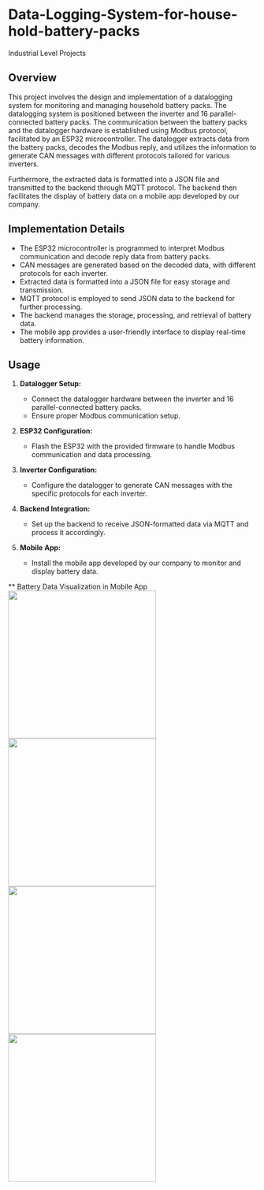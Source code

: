 # Data-Logging-System-for-house-hold-battery-packs
Industrial Level Projects

## Overview

This project involves the design and implementation of a datalogging system for monitoring and managing household battery packs. The datalogging system is positioned between the inverter and 16 parallel-connected battery packs. The communication between the battery packs and the datalogger hardware is established using Modbus protocol, facilitated by an ESP32 microcontroller. The datalogger extracts data from the battery packs, decodes the Modbus reply, and utilizes the information to generate CAN messages with different protocols tailored for various inverters.

Furthermore, the extracted data is formatted into a JSON file and transmitted to the backend through MQTT protocol. The backend then facilitates the display of battery data on a mobile app developed by our company.


## Implementation Details

- The ESP32 microcontroller is programmed to interpret Modbus communication and decode reply data from battery packs.
- CAN messages are generated based on the decoded data, with different protocols for each inverter.
- Extracted data is formatted into a JSON file for easy storage and transmission.
- MQTT protocol is employed to send JSON data to the backend for further processing.
- The backend manages the storage, processing, and retrieval of battery data.
- The mobile app provides a user-friendly interface to display real-time battery information.

## Usage

1. **Datalogger Setup:**
   - Connect the datalogger hardware between the inverter and 16 parallel-connected battery packs.
   - Ensure proper Modbus communication setup.

2. **ESP32 Configuration:**
   - Flash the ESP32 with the provided firmware to handle Modbus communication and data processing.

3. **Inverter Configuration:**
   - Configure the datalogger to generate CAN messages with the specific protocols for each inverter.

4. **Backend Integration:**
   - Set up the backend to receive JSON-formatted data via MQTT and process it accordingly.

5. **Mobile App:**
   - Install the mobile app developed by our company to monitor and display battery data.
  
** Battery Data Visualization in Mobile App
<img src="https://github.com/temci024/Data-Logging-System-for-house-hold-battery-packs/assets/129023792/ede98c93-8d37-4519-afa1-06e0231fdcee" width="300">
<img src="https://github.com/temci024/Data-Logging-System-for-house-hold-battery-packs/assets/129023792/f0c278a8-6c6b-4998-889a-7ac5a73ec177" width="300">
<img src="https://github.com/temci024/Data-Logging-System-for-house-hold-battery-packs/assets/129023792/ed08c023-5502-4a47-9554-5d04b9962678" width="300">
<img src="https://github.com/temci024/Data-Logging-System-for-house-hold-battery-packs/assets/129023792/2f5a57db-26e2-4d34-a097-673ef2c2964d" width="300">

